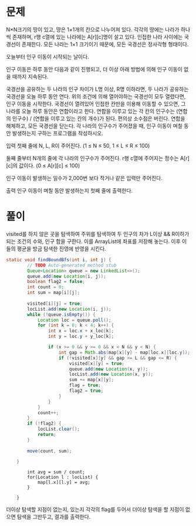 # 문제

N×N크기의 땅이 있고, 땅은 1×1개의 칸으로 나누어져 있다. 각각의 땅에는 나라가 하나씩 존재하며, r행 c열에 있는 나라에는 A[r][c]명이 살고 있다.
인접한 나라 사이에는 국경선이 존재한다. 모든 나라는 1×1 크기이기 때문에, 모든 국경선은 정사각형 형태이다.

오늘부터 인구 이동이 시작되는 날이다.

인구 이동은 하루 동안 다음과 같이 진행되고, 더 이상 아래 방법에 의해 인구 이동이 없을 때까지 지속된다.

국경선을 공유하는 두 나라의 인구 차이가 L명 이상, R명 이하라면, 두 나라가 공유하는 국경선을 오늘 하루 동안 연다.
위의 조건에 의해 열어야하는 국경선이 모두 열렸다면, 인구 이동을 시작한다.
국경선이 열려있어 인접한 칸만을 이용해 이동할 수 있으면, 그 나라를 오늘 하루 동안은 연합이라고 한다.
연합을 이루고 있는 각 칸의 인구수는 (연합의 인구수) / (연합을 이루고 있는 칸의 개수)가 된다. 편의상 소수점은 버린다.
연합을 해체하고, 모든 국경선을 닫는다.
각 나라의 인구수가 주어졌을 때, 인구 이동이 며칠 동안 발생하는지 구하는 프로그램을 작성하시오.

입력
첫째 줄에 N, L, R이 주어진다. (1 ≤ N ≤ 50, 1 ≤ L ≤ R ≤ 100)

둘째 줄부터 N개의 줄에 각 나라의 인구수가 주어진다. r행 c열에 주어지는 정수는 A[r][c]의 값이다. (0 ≤ A[r][c] ≤ 100)

인구 이동이 발생하는 일수가 2,000번 보다 작거나 같은 입력만 주어진다.

출력
인구 이동이 며칠 동안 발생하는지 첫째 줄에 출력한다.



# 풀이
visited를 하지 않은 곳을 탐색하여 주위를 탐색하여 두 인구의 차가 L이상 && R이하가 되는 조건의 수와, 인구 합을 구한다.
이를 ArrayList에 좌표를 저장해 놓는다.
이후 이들의 평균을 방금 탐색한 진영에 반영을 시킨다.
```java
static void findBoundBfs(int i, int j) {
		// TODO Auto-generated method stub
		Queue<Location> queue = new LinkedList<>();
		queue.add(new Location(i, j));
		boolean flag2 = false;
		int count = 0;
		int sum = map[i][j];
		
		visited[i][j] = true;
		locList.add(new Location(i, j));
		while (!queue.isEmpty()) {
			Location loc = queue.poll();
			for (int k = 0; k < 4; k++) {
				int x = loc.x + x_loc[k];
				int y = loc.y + y_loc[k];

				if (x >= 0 && y >= 0 && x < N && y < N) {
					int gap = Math.abs(map[x][y] - map[loc.x][loc.y]);
					if (!visited[x][y] && gap >= L && gap <= R) {
						visited[x][y] = true;
						queue.add(new Location(x, y));
						locList.add(new Location(x, y));
						sum += map[x][y];
						flag = true;
						flag2 = true;
					}
				}
			}
			count++;
		}
		if (!flag2) {
			locList.clear();
			return;
		}
		
		move(count, sum);

	}
```
```javastatic void move(int count, int sum) {
		int avg = sum / count;
		for(Location l : locList) {
			map[l.x][l.y] = avg;
		}
		
	}
```
더이상 탐색할 지점이 없는지, 있는지 각각의 flag를 두어서 더이상 탐색을 
할 지점이 없으면 탐색을 그만두고, 결과를 출력한다.
